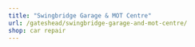 ```yaml
---
title: "Swingbridge Garage & MOT Centre"
url: /gateshead/swingbridge-garage-and-mot-centre/
shop: car repair
---
```

